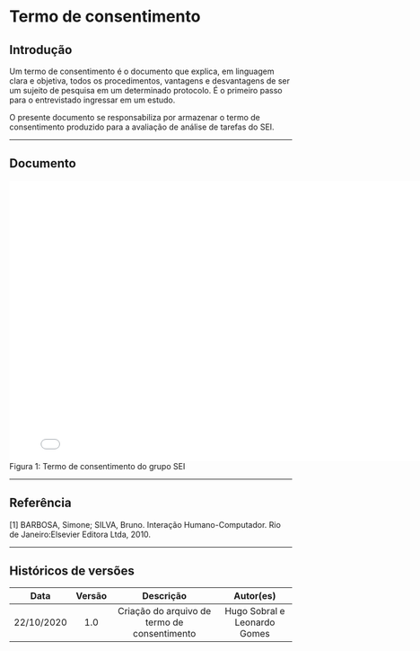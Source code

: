 # Termo de consentimento

## Introdução

Um termo de consentimento é o documento que explica, em linguagem clara e objetiva, todos os procedimentos, vantagens e desvantagens de ser um sujeito de pesquisa em um determinado protocolo. É o primeiro passo para o entrevistado ingressar em um estudo.

O presente documento se responsabiliza por armazenar o termo de consentimento produzido para a avaliação de análise de tarefas do SEI.

---

## Documento

<embed src="./assets/termo_de_consentimento_HTA.pdf" width="800px" height="500px" />
Figura 1: Termo de consentimento do grupo SEI

---

## Referência

[1] BARBOSA, Simone; SILVA, Bruno. Interação Humano-Computador. Rio de Janeiro:Elsevier Editora Ltda, 2010.

---

## Históricos de versões

|    Data    | Versão |                  Descrição                   |          Autor(es)           |
| :--------: | :----: | :------------------------------------------: | :--------------------------: |
| 22/10/2020 |  1.0   | Criação do arquivo de termo de consentimento | Hugo Sobral e Leonardo Gomes |
